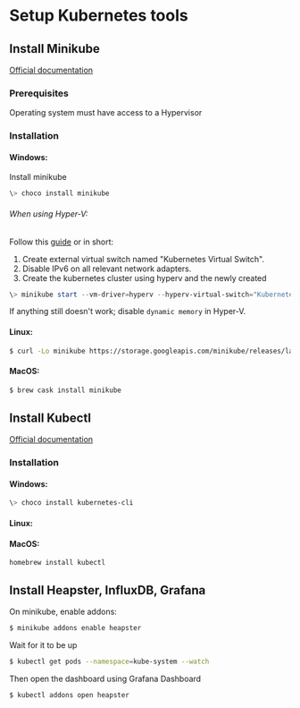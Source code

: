 # Setup Kubernetes tools

## Install Minikube
[Official documentation](https://github.com/kubernetes/minikube#installation)

### Prerequisites
Operating system must have access to a Hypervisor

### Installation
#### Windows:
Install minikube
```powershell
\> choco install minikube
```

###### When using Hyper-V:
Follow this [guide](https://medium.com/@JockDaRock/minikube-on-windows-10-with-hyper-v-6ef0f4dc158c) or in short:
1. Create external virtual switch named "Kubernetes Virtual Switch".
2. Disable IPv6 on all relevant network adapters.
3. Create the kubernetes cluster using hyperv and the newly created 
```powershell
\> minikube start --vm-driver=hyperv --hyperv-virtual-switch="Kubernetes Virtual Switch" --cpus=3 --memory=4096
```
If anything still doesn't work; disable `dynamic memory` in Hyper-V.

#### Linux:
```bash
$ curl -Lo minikube https://storage.googleapis.com/minikube/releases/latest/minikube-linux-amd64 && chmod +x minikube && sudo mv minikube /usr/local/bin/
```

#### MacOS:
```bash
$ brew cask install minikube
```

## Install Kubectl
[Official documentation](https://kubernetes.io/docs/tasks/tools/install-kubectl)

### Installation
#### Windows:
```powershell
\> choco install kubernetes-cli
```

#### Linux:

#### MacOS:
```
homebrew install kubectl
```

## Install Heapster, InfluxDB, Grafana
On minikube, enable addons:
```bash
$ minikube addons enable heapster
```
Wait for it to be up
```bash
$ kubectl get pods --namespace=kube-system --watch
```
Then open the dashboard using Grafana Dashboard
```bash
$ kubectl addons open heapster
```
